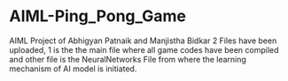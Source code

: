 # AIML-Ping_Pong_Game
AIML Project of Abhigyan Patnaik and Manjistha Bidkar
2 Files have been uploaded, 1 is the the main file where all game codes have been compiled and other file is the NeuralNetworks File from where the learning mechanism of AI model is initiated.
